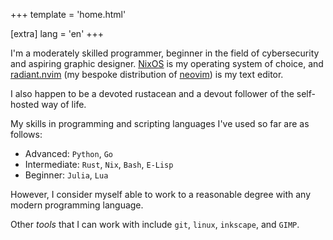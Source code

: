 +++
template = 'home.html'

[extra]
lang = 'en'
+++

<head>
    <script async src="https://umami.devraza.duckdns.org/script.js" data-website-id="919546ff-37e2-4bac-9509-052b94d94111"></script>
</head>

I'm a moderately skilled programmer, beginner in the field of cybersecurity and aspiring graphic designer.
[NixOS](https://nixos.org) is my operating system of choice, and [radiant.nvim](https://git.devraza.duckdns.org/devraza/radiant.nvim) (my bespoke distribution of [neovim](https://neovim.io)) is my text editor.

I also happen to be a devoted rustacean and a devout follower of the self-hosted way of life.

My skills in programming and scripting languages I've used so far are as follows:
- Advanced: `Python`, `Go`
- Intermediate: `Rust`, `Nix`, `Bash`, `E-Lisp`
- Beginner: `Julia`, `Lua`

However, I consider myself able to work to a reasonable degree with any modern programming language.

Other *tools* that I can work with include `git`, `linux`, `inkscape`, and `GIMP`.

